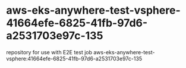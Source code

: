 # aws-eks-anywhere-test-vsphere-41664efe-6825-41fb-97d6-a2531703e97c-135
repository for use with E2E test job aws-eks-anywhere-test-vsphere:41664efe-6825-41fb-97d6-a2531703e97c-135
